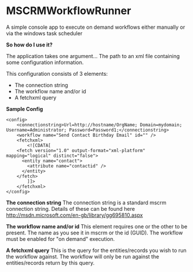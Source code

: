 # MSCRMWorkflowRunner

A simple console app to execute on demand workflows either manually or via the windows task scheduler

**So how do I use it?**

The application takes one argument... The path to an xml file containing some configuration information.

This configuration consists of 3 elements:
* The connection string
* The workflow name and/or id
* A fetchxml query

**Sample Config**

    <config>
    	<connectionstring>Url=http://hostname/OrgName; Domain=mydomain; Username=Administrator; Password=Password1;</connectionstring>
    	<workflow name="Send Contact Birthday Email" id="" />
    	<fetchxml>
    		<![CDATA[
        <fetch version="1.0" output-format="xml-platform" mapping="logical" distinct="false">
          <entity name="contact">
            <attribute name="contactid" />
          </entity>
        </fetch>
    		]]>
    	</fetchxml>
    </config>

**The connection string**
The connection string is a standard mscrm connection string. Details of these can be found here http://msdn.microsoft.com/en-gb/library/gg695810.aspx

**The workflow name and/or id**
This element requires one or the other to be present. The name as you see it in mscrm or the id (GUID). The workflow must be enabled for "on demand" execution.

**A fetchxml query**
This is the query for the entities/records you wish to run the workflow against. The workflow will only be run against the entities/records return by this query.
